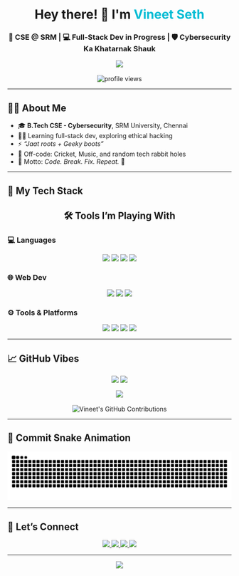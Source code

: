 <h1 align="center">Hey there! 👋 I'm <span style="color:#00bcd4;">Vineet Seth</span></h1>
<h3 align="center">🚀 CSE @ SRM | 💻 Full-Stack Dev in Progress | 🛡️ Cybersecurity Ka Khatarnak Shauk</h3>

<p align="center">
  <img src="https://media.giphy.com/media/du3J3cXyzhj75IOgvA/giphy.gif" width="200" />
</p>

<p align="center">
  <img src="https://komarev.com/ghpvc/?username=Vineet2511SRM&style=for-the-badge&color=blue" alt="profile views" />
</p>

---

## 👨‍💻 About Me

- 🎓 **B.Tech CSE - Cybersecurity**, SRM University, Chennai  
- 🧑‍💻 Learning full-stack dev, exploring ethical hacking  
- ⚡ *“Jaat roots + Geeky boots”*  
- 🏏 Off-code: Cricket, Music, and random tech rabbit holes  
- 🔁 Motto: *Code. Break. Fix. Repeat.* 🔁

---

## 🚀 My Tech Stack

<h2 align="center">🛠️ Tools I’m Playing With</h2>

### 💻 Languages
<p align="center">
  <img src="https://img.shields.io/badge/C++-blue?style=for-the-badge&logo=c%2B%2B&logoColor=white"/>
  <img src="https://img.shields.io/badge/C-red?style=for-the-badge&logo=c&logoColor=Blue"/>
  <img src="https://img.shields.io/badge/Java-orange?style=for-the-badge&logo=java&logoColor=white"/>
  <img src="https://img.shields.io/badge/Python-yellow?style=for-the-badge&logo=python&logoColor=white"/>
</p>

### 🌐 Web Dev
<p align="center">
  <img src="https://img.shields.io/badge/HTML-red?style=for-the-badge&logo=html5&logoColor=white"/>
  <img src="https://img.shields.io/badge/CSS-blue?style=for-the-badge&logo=css3&logoColor=white"/>
  <img src="https://img.shields.io/badge/JavaScript-black?style=for-the-badge&logo=javascript&logoColor=yellow"/>
</p>

### ⚙️ Tools & Platforms
<p align="center">
  <img src="https://img.shields.io/badge/VS%20Code-007ACC?style=for-the-badge&logo=visualstudiocode&logoColor=white"/>
  <img src="https://img.shields.io/badge/Git-orange?style=for-the-badge&logo=git&logoColor=white"/>
  <img src="https://img.shields.io/badge/GitHub-black?style=for-the-badge&logo=github&logoColor=white"/>
  <img src="https://img.shields.io/badge/Windows-0078D6?style=for-the-badge&logo=windows&logoColor=white"/>
</p>

---

## 📈 GitHub Vibes

<p align="center">
  <img src="https://github-readme-stats.vercel.app/api?username=Vineet2511SRM&show_icons=true&theme=radical&count_private=true&cache_seconds=1800" height="200"/>
  <img src="https://github-readme-stats.vercel.app/api/top-langs/?username=Vineet2511SRM&layout=compact&theme=radical" height="200"/>
</p>

<p align="center">
  <img src="https://github-profile-trophy.vercel.app/?username=Vineet2511SRM&theme=radical&no-frame=true&row=2&column=4" />
</p>

<p align="center">
  <img src="https://ghchart.rshah.org/0078D6/Vineet2511SRM" alt="Vineet's GitHub Contributions" />
</p>

---

## 🐍 Commit Snake Animation

<p align="center">
  <img src="https://github.com/Vineet2511SRM/Vineet2511SRM/blob/output/github-contribution-grid-snake.svg" alt="snake eating my contributions" />
</p>

---

## 🔗 Let’s Connect

<p align="center">
  <a href="mailto:emperorvineet7@gmail.com">
    <img src="https://img.shields.io/badge/Email-Red?style=for-the-badge&logo=gmail&logoColor=white"/>
  </a>
  <a href="https://github.com/Vineet2511SRM">
    <img src="https://img.shields.io/badge/GitHub-181717?style=for-the-badge&logo=github"/>
  </a>
  <a href="https://www.linkedin.com/in/vineet-seth-92a09532b/">
    <img src="https://img.shields.io/badge/LinkedIn-blue?style=for-the-badge&logo=linkedin"/>
  </a>
  <a href="https://www.instagram.com/vineet__seth/">
    <img src="https://img.shields.io/badge/Instagram-pink?style=for-the-badge&logo=instagram&logoColor=white"/>
  </a>
</p>

---

<p align="center">
  <img src="https://readme-typing-svg.herokuapp.com?font=JetBrains+Mono&color=FF0099&size=24&center=true&vCenter=true&width=600&lines=Full-Stack+Dev+Loading...;Cybersecurity+Curious+%F0%9F%94%90;Code.+Break.+Fix.+Repeat.;Git+Push+-u+Origin+Dreams" />
</p>
